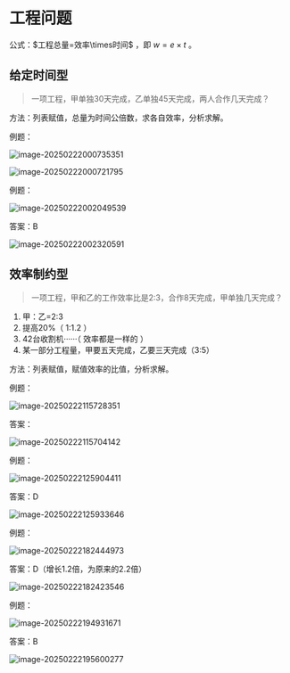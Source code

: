 # 工程问题

公式：$工程总量=效率\times时间$ ，即 $w=e\times t$  。

## 给定时间型

>  一项工程，甲单独30天完成，乙单独45天完成，两人合作几天完成？

方法：列表赋值，总量为时间公倍数，求各自效率，分析求解。

例题：

![image-20250222000735351](https://imagere.oss-cn-beijing.aliyuncs.com/mxy/image-20250222000735351.png)

![image-20250222000721795](https://imagere.oss-cn-beijing.aliyuncs.com/mxy/image-20250222000721795.png)

例题：

![image-20250222002049539](https://imagere.oss-cn-beijing.aliyuncs.com/mxy/image-20250222002049539.png)

答案：B

![image-20250222002320591](https://imagere.oss-cn-beijing.aliyuncs.com/mxy/image-20250222002320591.png)

## 效率制约型

>  一项工程，甲和乙的工作效率比是2:3，合作8天完成，甲单独几天完成？ 

1. 甲：乙=2:3
2. 提高20%（ 1:1.2 ）
3. 42台收割机······（ 效率都是一样的 ）
4. 某一部分工程量，甲要五天完成，乙要三天完成（3:5）

方法：列表赋值，赋值效率的比值，分析求解。

例题：

![image-20250222115728351](https://imagere.oss-cn-beijing.aliyuncs.com/mxy/image-20250222115728351.png)

答案：

![image-20250222115704142](https://imagere.oss-cn-beijing.aliyuncs.com/mxy/image-20250222115704142.png)

例题：

![image-20250222125904411](https://imagere.oss-cn-beijing.aliyuncs.com/mxy/image-20250222125904411.png)

答案：D

![image-20250222125933646](https://imagere.oss-cn-beijing.aliyuncs.com/mxy/image-20250222125933646.png)

例题：

![image-20250222182444973](https://imagere.oss-cn-beijing.aliyuncs.com/mxy/image-20250222182444973.png)

答案：D（增长1.2倍，为原来的2.2倍）

![image-20250222182423546](https://imagere.oss-cn-beijing.aliyuncs.com/mxy/image-20250222182423546.png)

例题：

![image-20250222194931671](https://imagere.oss-cn-beijing.aliyuncs.com/mxy/image-20250222194931671.png)

答案：B

![image-20250222195600277](https://imagere.oss-cn-beijing.aliyuncs.com/mxy/image-20250222195600277.png)

